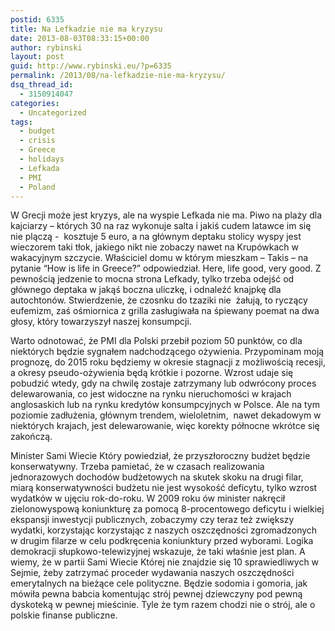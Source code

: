 ```yaml
---
postid: 6335
title: Na Lefkadzie nie ma kryzysu
date: 2013-08-03T08:33:15+00:00
author: rybinski
layout: post
guid: http://www.rybinski.eu/?p=6335
permalink: /2013/08/na-lefkadzie-nie-ma-kryzysu/
dsq_thread_id:
  - 3150914047
categories:
  - Uncategorized
tags:
  - budget
  - crisis
  - Greece
  - holidays
  - Lefkada
  - PMI
  - Poland
---
```

W Grecji może jest kryzys, ale na wyspie Lefkada nie ma. Piwo na plaży dla kajciarzy – których 30 na raz wykonuje salta i jakiś cudem latawce im się nie plączą -  kosztuje 5 euro, a na głównym deptaku stolicy wyspy jest wieczorem taki tłok, jakiego nikt nie zobaczy nawet na Krupówkach w wakacyjnym szczycie. Właściciel domu w którym mieszkam – Takis – na pytanie “How is life in Greece?” odpowiedział. Here, life good, very good. Z pewnością jedzenie to mocna strona Lefkady, tylko trzeba odejść od głównego deptaka w jakąś boczna uliczkę, i odnaleźć knajpkę dla autochtonów. Stwierdzenie, że czosnku do tzaziki nie  żałują, to ryczący eufemizm, zaś ośmiornica z grilla zasługiwała na śpiewany poemat na dwa głosy, który towarzyszył naszej konsumpcji.

Warto odnotować, że PMI dla Polski przebił poziom 50 punktów, co dla niektórych będzie sygnałem nadchodzącego ożywienia. Przypominam moją prognozę, do 2015 roku będziemy w okresie stagnacji z możliwością recesji, a okresy pseudo-ożywienia będą krótkie i pozorne. Wzrost udaje się pobudzić wtedy, gdy na chwilę zostaje zatrzymany lub odwrócony proces delewarowania, co jest widoczne na rynku nieruchomości w krajach anglosaskich lub na rynku kredytów konsumpcyjnych w Polsce. Ale na tym poziomie zadłużenia, głównym trendem, wieloletnim,  nawet dekadowym w niektórych krajach, jest delewarowanie, więc korekty północne wkrótce się zakończą.

Minister Sami Wiecie Który powiedział, że przyszłoroczny budżet będzie konserwatywny. Trzeba pamietać, że w czasach realizowania jednorazowych dochodów budżetowych na skutek skoku na drugi filar, miarą konserwatywności budżetu nie jest wysokość deficytu, tylko wzrost wydatków w ujęciu rok-do-roku. W 2009 roku ów minister nakręcił zielonowyspową koniunkturę za pomocą 8-procentowego deficytu i wielkiej ekspansji inwestycji publicznych, zobaczymy czy teraz też zwiększy wydatki, korzystając korzystając z naszych oszczędności zgromadzonych w drugim filarze w celu podkręcenia koniunktury przed wyborami. Logika demokracji słupkowo-telewizyjnej wskazuje, że taki właśnie jest plan. A wiemy, że w partii Sami Wiecie Której nie znajdzie się 10 sprawiedliwych w Sejmie, żeby zatrzymać proceder wydawania naszych oszczędności emerytalnych na bieżące cele polityczne. Będzie sodomia i gomoria, jak mówiła pewna babcia komentując strój pewnej dziewczyny pod pewną dyskoteką w pewnej mieścinie. Tyle że tym razem chodzi nie o strój, ale o polskie finanse publiczne.
